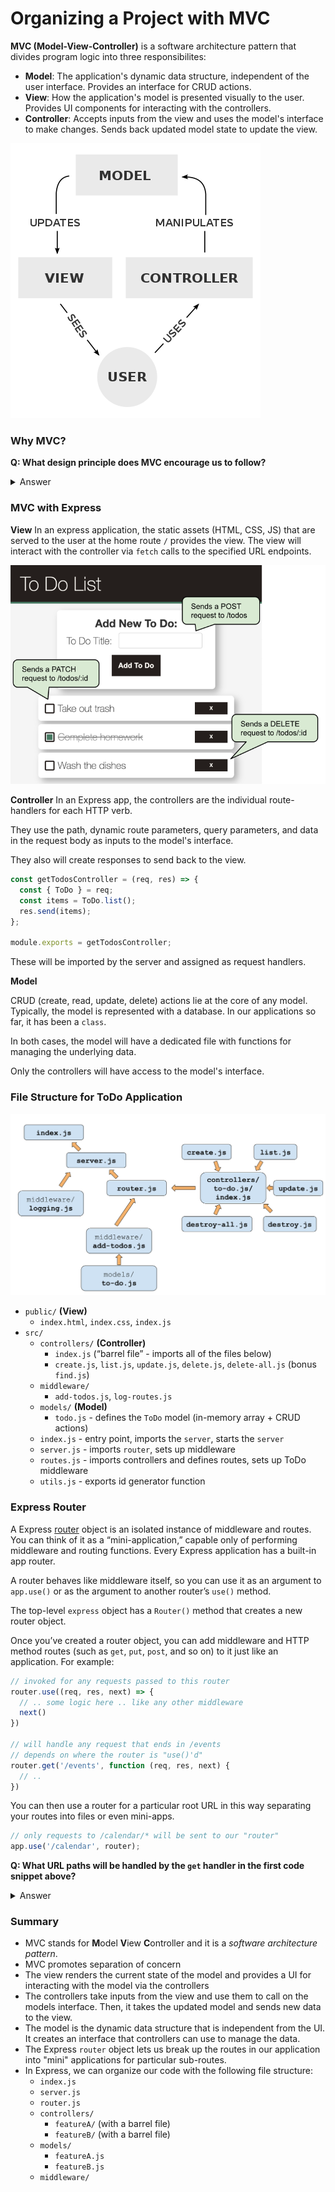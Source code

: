 # Organizing a Project with MVC

**MVC (Model-View-Controller)** is a software architecture pattern that divides program logic into three responsibilites:
* **Model**: The application's dynamic data structure, independent of the user interface. Provides an interface for CRUD actions.
* **View**: How the application's model is presented visually to the user. Provides UI components for interacting with the controllers.
* **Controller**: Accepts inputs from the view and uses the model's interface to make changes. Sends back updated model state to update the view.

![](img/mvc.png)

### Why MVC?

**Q: What design principle does MVC encourage us to follow?**

<details><summary>Answer</summary>
<br>

Separation of concerns

</details>

### MVC with Express

**View**
In an express application, the static assets (HTML, CSS, JS) that are served to the user at the home route `/` provides the view. The view will interact with the controller via `fetch` calls to the specified URL endpoints.

![](img/view.svg)

**Controller**
In an Express app, the controllers are the individual route-handlers for each HTTP verb. 

They use the path, dynamic route parameters, query parameters, and data in the request body as inputs to the model's interface. 

They also will create responses to send back to the view.


```js
const getTodosController = (req, res) => {
  const { ToDo } = req;
  const items = ToDo.list();
  res.send(items);
};

module.exports = getTodosController;
```

These will be imported by the server and assigned as request handlers.

**Model**

CRUD (create, read, update, delete) actions lie at the core of any model. Typically, the model is represented with a database. In our applications so far, it has been a `class`. 

In both cases, the model will have a dedicated file with functions for managing the underlying data.

Only the controllers will have access to the model's interface.

### File Structure for ToDo Application

![](img/todo-app-diagram.svg)

- `public/` **(View)** 
    - `index.html`, `index.css`, `index.js`
- `src/`
    - `controllers/` **(Controller)** 
        - `index.js` (“barrel file” - imports all of the files below)
        - `create.js`, `list.js`, `update.js`, `delete.js`, `delete-all.js` (bonus `find.js`)
    - `middleware/`
        - `add-todos.js`, `log-routes.js`
    - `models/` **(Model)**
        - `todo.js` - defines the `ToDo` model (in-memory array + CRUD actions)
    - `index.js` - entry point, imports the `server`, starts the `server`
    - `server.js` - imports `router`, sets up middleware
    - `routes.js` - imports controllers and defines routes, sets up ToDo middleware
    - `utils.js` - exports id generator function

### Express Router

A Express [router](https://expressjs.com/en/api.html#router) object is an isolated instance of middleware and routes. You can think of it as a “mini-application,” capable only of performing middleware and routing functions. Every Express application has a built-in app router.

A router behaves like middleware itself, so you can use it as an argument to `app.use()` or as the argument to another router’s `use()` method.

The top-level `express` object has a `Router()` method that creates a new router object.

Once you’ve created a router object, you can add middleware and HTTP method routes (such as `get`, `put`, `post`, and so on) to it just like an application. For example:

```js
// invoked for any requests passed to this router
router.use((req, res, next) => {
  // .. some logic here .. like any other middleware
  next()
})

// will handle any request that ends in /events
// depends on where the router is "use()'d"
router.get('/events', function (req, res, next) {
  // ..
})
```

You can then use a router for a particular root URL in this way separating your routes into files or even mini-apps.

```js
// only requests to /calendar/* will be sent to our "router"
app.use('/calendar', router);
```

**Q: What URL paths will be handled by the `get` handler in the first code snippet above?**

<details><summary>Answer</summary>
<br>

`/calendar/events`

</details>

### Summary

* MVC stands for **M**odel **V**iew **C**ontroller and it is a _software architecture pattern_.
* MVC promotes separation of concern
* The view renders the current state of the model and provides a UI for interacting with the model via the controllers
* The controllers take inputs from the view and use them to call on the models interface. Then, it takes the updated model and sends new data to the view.
* The model is the dynamic data structure that is independent from the UI. It creates an interface that controllers can use to manage the data.
* The Express `router` object lets us break up the routes in our application into "mini" applications for particular sub-routes.
* In Express, we can organize our code with the following file structure:
  * `index.js`
  * `server.js`
  * `router.js`
  * `controllers/`
    * `featureA/` (with a barrel file)
    * `featureB/` (with a barrel file)
  * `models/`
    * `featureA.js`
    * `featureB.js`
  * `middleware/`
  